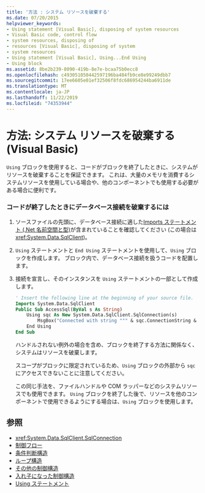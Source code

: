 ```yaml
---
title: '方法 : システム リソースを破棄する'
ms.date: 07/20/2015
helpviewer_keywords:
- Using statement [Visual Basic], disposing of system resources
- Visual Basic code, control flow
- system resources, disposing of
- resources [Visual Basic], disposing of system
- system resources
- Using statement [Visual Basic], Using...End Using
- Using block
ms.assetid: 8be2b239-8090-419b-8e7e-bcaa75b0ecc8
ms.openlocfilehash: c493051050442597196ba484fb9ce8e99249dbb7
ms.sourcegitcommit: 17ee6605e01ef32506f8fdc686954244ba6911de
ms.translationtype: MT
ms.contentlocale: ja-JP
ms.lasthandoff: 11/22/2019
ms.locfileid: "74353944"
---
```

# <a name="how-to-dispose-of-a-system-resource-visual-basic"></a>方法: システム リソースを破棄する (Visual Basic)
`Using` ブロックを使用すると、コードがブロックを終了したときに、システムがリソースを破棄することを保証できます。 これは、大量のメモリを消費するシステムリソースを使用している場合や、他のコンポーネントでも使用する必要がある場合に便利です。  
  
### <a name="to-dispose-of-a-database-connection-when-your-code-is-finished-with-it"></a>コードが終了したときにデータベース接続を破棄するには  
  
1. ソースファイルの先頭に、データベース接続に適した[Imports ステートメント (.Net 名前空間と型)](../../../../visual-basic/language-reference/statements/imports-statement-net-namespace-and-type.md)が含まれていることを確認してください (この場合は <xref:System.Data.SqlClient>)。  
  
2. `Using` ステートメントと `End Using` ステートメントを使用して、`Using` ブロックを作成します。 ブロック内で、データベース接続を扱うコードを配置します。  
  
3. 接続を宣言し、そのインスタンスを `Using` ステートメントの一部として作成します。  
  
    ```vb  
    ' Insert the following line at the beginning of your source file.  
    Imports System.Data.SqlClient  
    Public Sub AccessSql(ByVal s As String)  
        Using sqc As New System.Data.SqlClient.SqlConnection(s)  
            MsgBox("Connected with string """ & sqc.ConnectionString & """")  
        End Using  
    End Sub  
    ```  
  
     ハンドルされない例外の場合を含め、ブロックを終了する方法に関係なく、システムはリソースを破棄します。  
  
     スコープがブロックに限定されているため、`Using` ブロックの外部から `sqc` にアクセスできないことに注意してください。  
  
     この同じ手法を、ファイルハンドルや COM ラッパーなどのシステムリソースでも使用できます。 `Using` ブロックを終了した後で、リソースを他のコンポーネントで使用できるようにする場合は、`Using` ブロックを使用します。  
  
## <a name="see-also"></a>参照

- <xref:System.Data.SqlClient.SqlConnection>
- [制御フロー](../../../../visual-basic/programming-guide/language-features/control-flow/index.md)
- [条件判断構造](../../../../visual-basic/programming-guide/language-features/control-flow/decision-structures.md)
- [ループ構造](../../../../visual-basic/programming-guide/language-features/control-flow/loop-structures.md)
- [その他の制御構造](../../../../visual-basic/programming-guide/language-features/control-flow/other-control-structures.md)
- [入れ子になった制御構造](../../../../visual-basic/programming-guide/language-features/control-flow/nested-control-structures.md)
- [Using ステートメント](../../../../visual-basic/language-reference/statements/using-statement.md)
